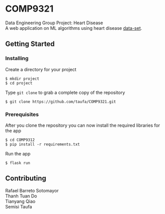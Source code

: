 # COMP9321
Data Engineering Group Project: Heart Disease   
A web application on ML algorithms using heart disease [data-set](https://archive.ics.uci.edu/ml/machine-learning-databases/heart-disease/processed.cleveland.data).

## Getting Started
### Installing
Create a directory for your project
```
$ mkdir project
$ cd project
```
Type ```git clone``` to grab a complete copy of the repository
```
$ git clone https://github.com/taufa/COMP9321.git
```

### Prerequisites

After you clone the repository you can now install the required libraries for the app
```
$ cd COMP9312
$ pip install -r requirements.txt
```

Run the app
```
$ flask run
```
## Contributing

Rafael Barreto Sotomayor   
Thanh Tuan Do   
Tianyang Qiao   
Semisi Taufa
